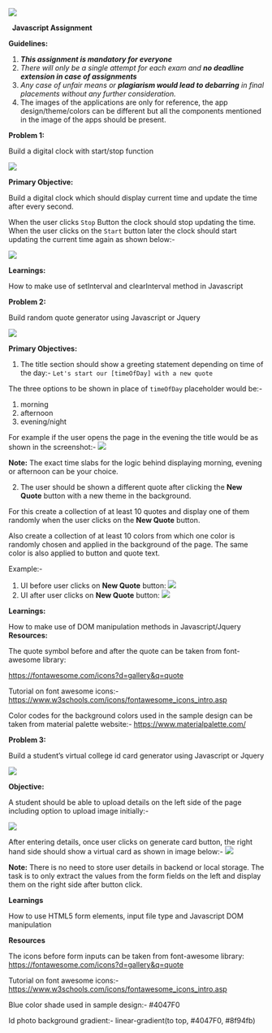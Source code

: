 ﻿![](Aspose.Words.d8f7115e-9f4e-481b-82b7-d8e950190350.001.png)

` `**Javascript Assignment**

**Guidelines:**

1. ***This assignment is mandatory for everyone***
1. *There will only be a single attempt for each exam and **no deadline extension in case of assignments***
1. *Any case of unfair means or **plagiarism would lead to debarring** in final placements without any further consideration.*  
1. The images of the applications are only for reference, the app design/theme/colors can be different but all the components mentioned in the image of the apps should be present.  

**Problem 1:** 

Build a digital clock with start/stop function 

![](Aspose.Words.d8f7115e-9f4e-481b-82b7-d8e950190350.002.jpeg)

**Primary Objective:** 

Build a digital clock which should display current time and update the time after every second. 

When the user clicks `Stop` Button the clock should stop updating the time. When the user clicks on the `Start` button later the clock should start updating the current time again as shown below:- 

![](Aspose.Words.d8f7115e-9f4e-481b-82b7-d8e950190350.003.jpeg)

**Learnings:** 

How to make use of setInterval and clearInterval method in Javascript 

**Problem 2:** 

Build random quote generator using Javascript or Jquery 

![](Aspose.Words.d8f7115e-9f4e-481b-82b7-d8e950190350.004.jpeg)

**Primary Objectives:** 

1) The title section should show a greeting statement depending on time of the day:- `Let's start our [timeOfDay] with a new quote` 

The three options to be shown in place of `timeOfDay` placeholder would be:- 

1) morning 
1) afternoon 
1) evening/night 

For example if the user opens the page in the evening the title would be as shown in the screenshot:- ![](Aspose.Words.d8f7115e-9f4e-481b-82b7-d8e950190350.005.jpeg)

**Note:** The exact time slabs for the logic behind displaying morning, evening or afternoon can be your choice. 

2) The user should be shown a different quote after clicking the **New Quote** button with a new theme in the background. 

For this create a collection of at least 10 quotes and display one of them randomly when the user clicks on the **New Quote** button. 

Also create a collection of at least 10 colors from which one color is randomly chosen and applied in the background of the page. The same color is also applied to button and quote text. 

Example:- 

1) UI before user clicks on **New Quote** button: ![](Aspose.Words.d8f7115e-9f4e-481b-82b7-d8e950190350.006.jpeg)
1) UI after user clicks on **New Quote** button: ![](Aspose.Words.d8f7115e-9f4e-481b-82b7-d8e950190350.007.jpeg)

**Learnings:** 

How to make use of DOM manipulation methods in Javascript/Jquery **Resources:** 

The quote symbol before and after the quote can be taken from font-awesome library: 

<https://fontawesome.com/icons?d=gallery&q=quote> 

Tutorial on font awesome icons:- <https://www.w3schools.com/icons/fontawesome_icons_intro.asp> 

Color codes for the background colors used in the sample design can be taken from material palette website:- https://www.materialpalette.com/ 

**Problem 3:** 

Build a student’s virtual college id card generator using Javascript or Jquery 

![](Aspose.Words.d8f7115e-9f4e-481b-82b7-d8e950190350.008.jpeg)

**Objective:** 

A student should be able to upload details on the left side of the page including option to upload image initially:- 

![](Aspose.Words.d8f7115e-9f4e-481b-82b7-d8e950190350.009.jpeg)

After entering details, once user clicks on generate card button, the right hand side should show a virtual card as shown in image below:- ![](Aspose.Words.d8f7115e-9f4e-481b-82b7-d8e950190350.010.jpeg)

**Note:** There is no need to store user details in backend or local storage. The task is to only extract the values from the form fields on the left and display them on the right side after button click. 

**Learnings** 

How to use HTML5 form elements, input file type and Javascript DOM manipulation 

**Resources** 

The icons before form inputs can be taken from font-awesome library: <https://fontawesome.com/icons?d=gallery&q=quote> 

Tutorial on font awesome icons:- <https://www.w3schools.com/icons/fontawesome_icons_intro.asp> 

Blue color shade used in sample design:- #4047F0

Id photo background gradient:- linear-gradient(to top, #4047F0, #8f94fb) 
